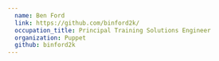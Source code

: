 ```yaml
---
  name: Ben Ford
  link: https://github.com/binford2k/
  occupation_title: Principal Training Solutions Engineer
  organization: Puppet
  github: binford2k
---
```

